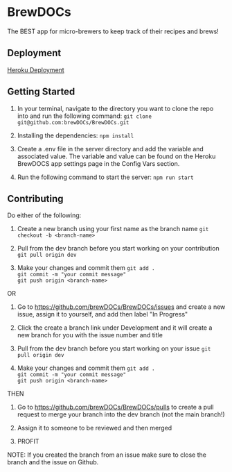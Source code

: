 # BrewDOCs
The BEST app for micro-brewers to keep track of their recipes and brews!

## Deployment

[Heroku Deployment](https://brewdocstest-9748decbee50.herokuapp.com/)

## Getting Started
1. In your terminal, navigate to the directory you want to clone the repo into and run the following command:
```git clone git@github.com:brewDOCs/BrewDOCs.git```

3. Installing the dependencies:
```npm install```

4. Create a .env file in the server directory and add the variable and associated value. The variable and value can be found on the Heroku BrewDOCS app settings page in the Config Vars section.

5. Run the following command to start the server:
```npm run start```

## Contributing

Do either of the following:

1. Create a new branch using your first name as the branch name
```git checkout -b <branch-name>```

2. Pull from the dev branch before you start working on your contribution
```git pull origin dev```

3. Make your changes and commit them
```git add .```  
```git commit -m "your commit message"```  
```git push origin <branch-name>```

OR

1. Go to https://github.com/brewDOCs/BrewDOCs/issues and create a new issue, assign it to yourself, and add then label "In Progress"

2. Click the create a branch link under Development and it will create a new branch for you with the issue number and title

3. Pull from the dev branch before you start working on your issue
```git pull origin dev```

4. Make your changes and commit them
```git add .```  
```git commit -m "your commit message"```  
```git push origin <branch-name>```

THEN

1. Go to https://github.com/brewDOCs/BrewDOCs/pulls to create a pull request to merge your branch into the dev branch (not the main branch!)

2. Assign it to someone to be reviewed and then merged

3. PROFIT

NOTE: If you created the branch from an issue make sure to close the branch and the issue on Github.